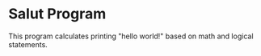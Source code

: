 # Salut Program
This program calculates printing "hello world!" based on math and logical statements.